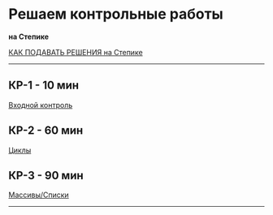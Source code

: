 # Решаем контрольные работы  
**на Степике**

[КАК ПОДАВАТЬ РЕШЕНИЯ на Степике](https://stepik.org/lesson/400586/step/1?unit=389689)  

---  

## КР-1 - 10 мин  
[Входной контроль](https://stepik.org/lesson/402876/step/1?unit=392005)  

## КР-2 - 60 мин  
[Циклы](https://stepik.org/lesson/413506/step/1?unit=402997)  

## КР-3 - 90 мин  
[Массивы/Списки](https://stepik.org/lesson/416145/step/1?unit=405659)  

---  
